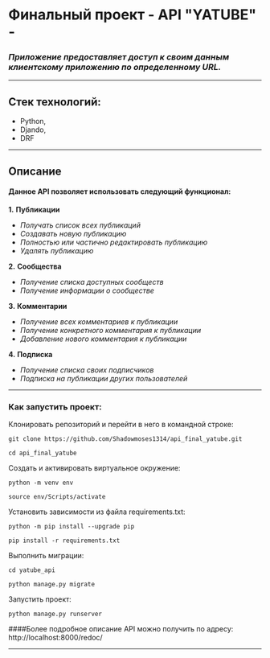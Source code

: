 # Финальный проект - API "YATUBE" -
### **_Приложение предоставляет доступ к своим данным клиентскому приложению по определенному URL._**
***
## Стек технологий:
* Python,
* Djando, 
* DRF
***
## Описание
#### Данное API позволяет использовать следующий функционал:

__1.__ __Публикации__

* _Получать список всех публикаций_
* _Создавать новую публикацию_
* _Полностью или частично редактировать публикацию_
* _Удалять публикацию_

__2.__ __Сообщества__

* _Получение списка доступных сообществ_
* _Получение информации о сообществе_

__3.__ __Комментарии__
* _Получение всех комментариев к публикации_
* _Получение конкретного комментария к публикации_  
* _Добавление нового комментария к публикации_

__4.__ __Подписка__
* _Получение списка своих подписчиков_
* _Подписка на публикации других пользователей_
***

### Как запустить проект:

Клонировать репозиторий и перейти в него в командной строке:

```
git clone https://github.com/Shadowmoses1314/api_final_yatube.git
```

```
cd api_final_yatube
```

Cоздать и активировать виртуальное окружение:

```
python -m venv env
```

```
source env/Scripts/activate
```

Установить зависимости из файла requirements.txt:

```
python -m pip install --upgrade pip
```

```
pip install -r requirements.txt
```

Выполнить миграции:
```
cd yatube_api
```

```
python manage.py migrate
```

Запустить проект:

```
python manage.py runserver
```

####Более подробное описание API можно получить по адресу:
http://localhost:8000/redoc/
***